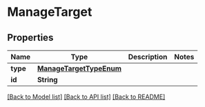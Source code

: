 # ManageTarget

## Properties
Name | Type | Description | Notes
------------ | ------------- | ------------- | -------------
**type** | [**ManageTargetTypeEnum**](ManageTargetTypeEnum.md) |  | 
**id** | **String** |  | 

[[Back to Model list]](../README.md#documentation-for-models) [[Back to API list]](../README.md#documentation-for-api-endpoints) [[Back to README]](../README.md)


